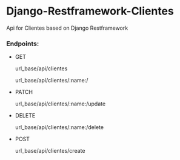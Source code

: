 # Django-Restframework-Clientes
Api for Clientes based on Django Restframework

<h3>Endpoints:</h3>

<ul>
  <li>GET
    <p>url_base/api/clientes</p>
    <p>url_base/api/clientes/:name:/</p>
  </li>
<li>PATCH
  <p>url_base/api/clientes/:name:/update</p></li>
<li>DELETE
  <p><p>url_base/api/clientes/:name:/delete</p></li>
<li>POST
  <p>url_base/api/clientes/create</p></li>
